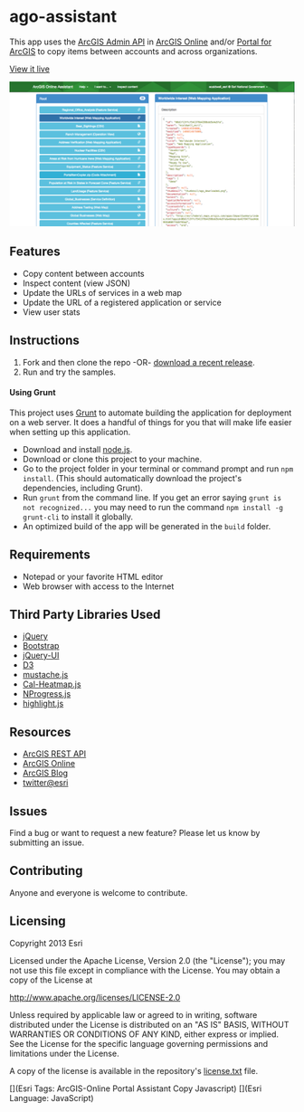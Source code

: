 # ago-assistant

This app uses the [ArcGIS Admin API](http://www.arcgis.com/apidocs/rest/) in [ArcGIS Online](http://www.arcgis.com/home/) and/or [Portal for ArcGIS](http://www.esri.com/software/arcgis/portal-for-arcgis) to copy items between accounts and across organizations.

[View it live](https://ago-assistant.esri.com)

![App](ago-assistant.png)

## Features
* Copy content between accounts
* Inspect content (view JSON)
* Update the URLs of services in a web map
* Update the URL of a registered application or service
* View user stats

## Instructions

1. Fork and then clone the repo -OR- [download a recent release](https://github.com/Esri/ago-assistant/releases). 
2. Run and try the samples.

#### Using Grunt
This project uses [Grunt](http://gruntjs.com/) to automate building the application for deployment on a web server. It does a handful of things for you that will make life easier when setting up this application.

  * Download and install [node.js](http://nodejs.org/).
  * Download or clone this project to your machine.
  * Go to the project folder in your terminal or command prompt and run `npm install`. (This should automatically download the project's dependencies, including Grunt).
  * Run `grunt` from the command line. If you get an error saying `grunt is not recognized...` you may need to run the command `npm install -g grunt-cli` to install it globally.
  * An optimized build of the app will be generated in the `build` folder.

## Requirements

* Notepad or your favorite HTML editor
* Web browser with access to the Internet

## Third Party Libraries Used
* [jQuery](http://jquery.com/)
* [Bootstrap](http://getbootstrap.com/)
* [jQuery-UI](http://jqueryui.com/)
* [D3](http://d3js.org/)
* [mustache.js](https://github.com/janl/mustache.js)
* [Cal-Heatmap.js](http://kamisama.github.io/cal-heatmap/)
* [NProgress.js](http://ricostacruz.com/nprogress/)
* [highlight.js](http://highlightjs.org/)

## Resources

* [ArcGIS REST API](http://www.arcgis.com/apidocs/rest/)
* [ArcGIS Online](http://www.arcgis.com/home/)
* [ArcGIS Blog](http://blogs.esri.com/esri/arcgis/)
* [twitter@esri](http://twitter.com/esri)

## Issues

Find a bug or want to request a new feature?  Please let us know by submitting an issue.

## Contributing

Anyone and everyone is welcome to contribute. 

## Licensing
Copyright 2013 Esri

Licensed under the Apache License, Version 2.0 (the "License");
you may not use this file except in compliance with the License.
You may obtain a copy of the License at

   http://www.apache.org/licenses/LICENSE-2.0

Unless required by applicable law or agreed to in writing, software
distributed under the License is distributed on an "AS IS" BASIS,
WITHOUT WARRANTIES OR CONDITIONS OF ANY KIND, either express or implied.
See the License for the specific language governing permissions and
limitations under the License.

A copy of the license is available in the repository's [license.txt](license.txt) file.

[](Esri Tags: ArcGIS-Online Portal Assistant Copy Javascript)
[](Esri Language: JavaScript)
